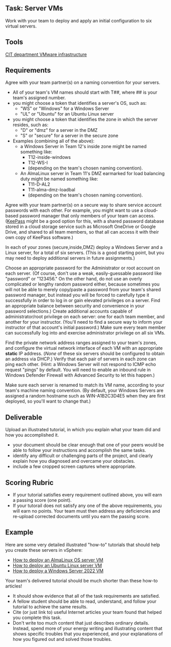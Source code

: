 ## Task: Server VMs
Work with your team to deploy and apply an initial configuration to six virtual servers.

## Tools
<a href="/cit470/courseinfo/vSphere" target="_blank" ref="noopener">CIT department VMware infrastructure</a>

## Requirements
Agree with your team partner(s) on a naming convention for your servers.
- All of your team's VM names should start with T##, where ## is your team's assigned number.
- you might choose a token that identifies a server's OS, such as:
  - "WS" or "Windows" for a Windows Server
  - "UL" or "Ubuntu" for an Ubuntu Linux server
- you might choose a token that identifies the zone in which the server resides, such as:
  - "D" or "dmz" for a server in the DMZ
  - "S" or "secure" for a server in the secure zone
- Examples (combining all of the above):
  - a Windows Server in Team 12's inside zone might be named something like:
    - T12-inside-windows
    - T12-WS-I
    - (depending on the team's chosen naming convention).
  - An AlmaLinux server in Team 11's DMZ earmarked for load balancing duty might be named something like:
    - T11-D-AL2
    - T11-alma-dmz-loadbal
    - (depending on the team's chosen naming convention).

Agree with your team partner(s) on a secure way to share service account passwords with each other.
For example, you might want to use a cloud-based password manager that only members of your team can access.
(<a href="https://keepass.info/download.html" target="_blank" ref="noopener">KeePass</a> might be a good option for this,
with a shared password database stored in a cloud storage service such as
Microsoft OneDrive or Google Drive,
and shared to all team members, so that all can access it with their own copy of KeePass software.)

In each of your zones (secure,inside,DMZ) deploy a Windows Server and a Linux server, for a total of six servers.
(This is a good starting point, but you may need to deploy additional servers in future assignments.)

Choose an appropriate password for the Administrator or root account on each server.
(Of course, don't use a weak, easily-guessable password like "password" or "123456."
On the other hand, do not use an overly complicated or lengthy random password either,
because sometimes you will not be able to merely copy/paste a password from your team's shared password manager,
but instead you will be forced to carefully type it successfully in order to log in or gain elevated privileges on a server.
Find an appropriate balance between security and convenience in your password selections.)
Create additional accounts capable of administrator/root privilege on each server:
one for each team member, and another for your instructor.
(You'll need to find a secure way to inform your instructor of that account's initial password.)
Make sure every team member can successfully log into and exercise administrator privilege on all six VMs.

Find the private network address ranges assigned to your team's zones,
and configure the virtual network interface of each VM with an appropriate **static** IP address.
(*None* of these six servers should be configured to obtain an address via DHCP.)
Verify that each pair of servers in each zone can ping each other.
(Hint: a Windows Server will not respond to ICMP echo request "pings" by default.
You will need to enable an inbound rule in Windows Defender Firewall with Advanced Security to let this happen.)

Make sure each server is renamed to match its VM name, according to your team's machine naming convention.
(By default, your Windows Servers are assigned a random hostname such as WIN-A1B2C3D4E5 when they are first deployed,
so you'll want to change that.)

## Deliverable
Upload an illustrated tutorial, in which you explain what your team did and how you accomplished it.
- your document should be clear enough that one of your peers would be able to follow your instructions and accomplish the same tasks.
- identify any difficult or challenging parts of the project, and clearly explain how you diagnosed and overcame your obstacles.
- include a few cropped screen captures where appropriate.

## Scoring Rubric
- If your tutorial satisfies every requirement outlined above, you will earn a passing score (one point).
- If your tutorail does not satisfy any one of the above requirements, you will earn no points.
Your team must then address any deficiencies and re-upload corrected documents until you earn the passing score.

## Example
Here are some very detailed illustrated "how-to" tutorials that should help you create these servers in vSphere:
- <a href="https://byui-cit.atlassian.net/wiki/spaces/CDI/pages/24543233" target="_blank" ref="noopener">How to deploy an AlmaLinux OS server VM</a>
- <a href="https://byui-cit.atlassian.net/wiki/spaces/CDI/pages/24739841" target="_blank" ref="noopener">How to deploy an Ubuntu Linux server VM</a>
- <a href="https://byui-cit.atlassian.net/wiki/spaces/CDI/pages/24772609" target="_blank" ref="noopener">How to deploy a Windows Server 2022 VM</a>

Your team's delivered tutorial should be much shorter than these how-to articles!
- It should show evidence that all of the task requirements are satisfied.
- A fellow student should be able to read, understand, and follow your tutorial to achieve the same results.
- Cite (or just link to) useful Internet articles your team found that helped you complete this task.
- Don't write too much content that just describes ordinary details.
Instead, spend more of your energy writing and illustrating content that shows specific troubles that you experienced,
and your explanations of how you figured out and solved those troubles.
